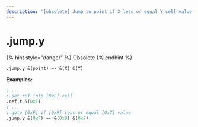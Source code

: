 ```yaml
---
description: '[obsolete] Jump to point if X less or equal Y cell value'
---
```


# .jump.y

{% hint style="danger" %}
Obsolete
{% endhint %}

```scheme
.jump.y &(point) ~- &(X) &(Y)
```

**Examples:**

```scheme
; ...
; set ref into [0xF] cell
.ref.t &(0xF)
; ...
; goto [0xF] if [0x9] less or equal [0x7] value
.jump.y &(0xF) ~- &(0x9) &(0x7)
```

